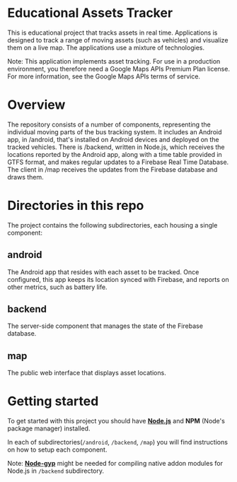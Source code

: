 # Educational Assets Tracker

This is educational project that tracks assets in real time. Applications is designed to track a range of moving assets (such as vehicles) and visualize them on a live map. The applications use a mixture of technologies.

Note: This application implements asset tracking. For use in a production environment, you therefore need a Google Maps APIs Premium Plan license. For more information, see the Google Maps APIs terms of service.

# Overview

The repository consists of a number of components, representing the individual moving parts of the bus tracking system. It includes an Android app, in /android, that's installed on Android devices and deployed on the tracked vehicles. There is /backend, written in Node.js, which receives the locations reported by the Android app, along with a time table provided in GTFS format, and makes regular updates to a Firebase Real Time Database. The client in /map receives the updates from the Firebase database and draws them.

# Directories in this repo

The project contains the following subdirectories, each housing a single component:

## android

The Android app that resides with each asset to be tracked. Once configured, this app keeps its location synced with Firebase, and reports on other metrics, such as battery life.

## backend

The server-side component that manages the state of the Firebase database.

## map

The public web interface that displays asset locations.

# Getting started

To get started with this project you should have **[Node.js](https://nodejs.org/en/)** and **NPM** (Node's package manager) installed.

In each of subdirectories(`/android`, `/backend`, `/map`) you will find instructions on how to setup each component.

Note: **[Node-gyp](https://github.com/nodejs/node-gyp)** might be needed for compiling native addon modules for Node.js in `/backend` subdirectory.
